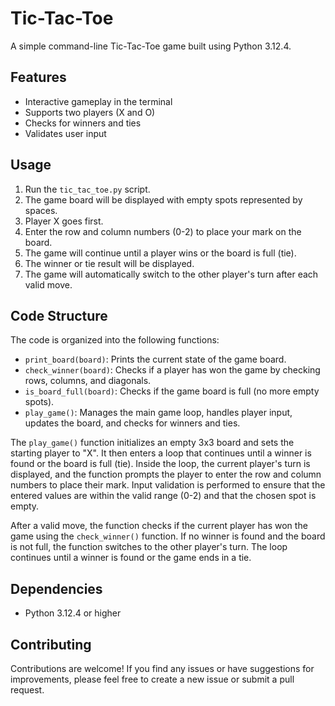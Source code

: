# Tic-Tac-Toe

A simple command-line Tic-Tac-Toe game built using Python 3.12.4.

## Features

- Interactive gameplay in the terminal
- Supports two players (X and O)
- Checks for winners and ties
- Validates user input

## Usage

1. Run the `tic_tac_toe.py` script.
2. The game board will be displayed with empty spots represented by spaces.
3. Player X goes first.
4. Enter the row and column numbers (0-2) to place your mark on the board.
5. The game will continue until a player wins or the board is full (tie).
6. The winner or tie result will be displayed.
7. The game will automatically switch to the other player's turn after each valid move.

## Code Structure

The code is organized into the following functions:

- `print_board(board)`: Prints the current state of the game board.
- `check_winner(board)`: Checks if a player has won the game by checking rows, columns, and diagonals.
- `is_board_full(board)`: Checks if the game board is full (no more empty spots).
- `play_game()`: Manages the main game loop, handles player input, updates the board, and checks for winners and ties.

The `play_game()` function initializes an empty 3x3 board and sets the starting player to "X". It then enters a loop that continues until a winner is found or the board is full (tie). Inside the loop, the current player's turn is displayed, and the function prompts the player to enter the row and column numbers to place their mark. Input validation is performed to ensure that the entered values are within the valid range (0-2) and that the chosen spot is empty.

After a valid move, the function checks if the current player has won the game using the `check_winner()` function. If no winner is found and the board is not full, the function switches to the other player's turn. The loop continues until a winner is found or the game ends in a tie.

## Dependencies

- Python 3.12.4 or higher

## Contributing

Contributions are welcome! If you find any issues or have suggestions for improvements, please feel free to create a new issue or submit a pull request.
